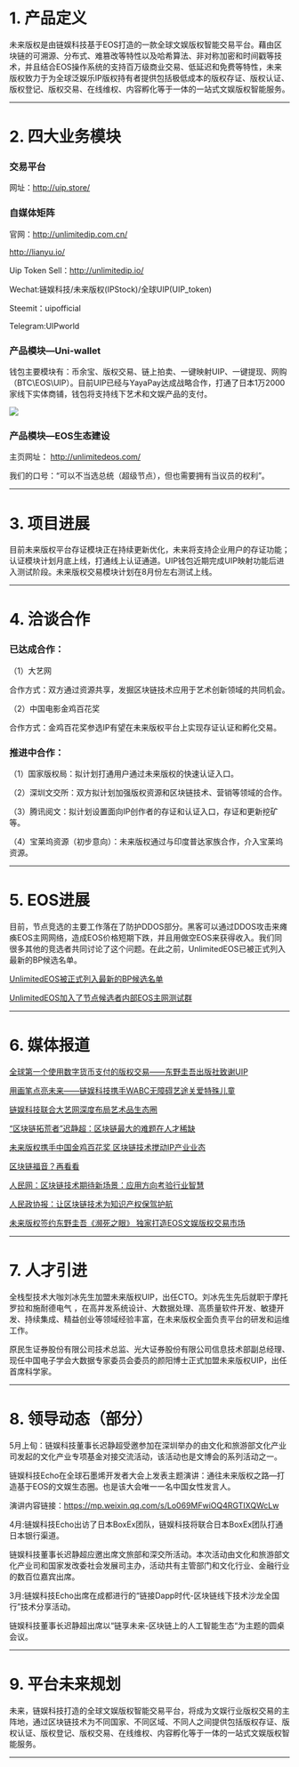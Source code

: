 # **1.   产品定义**

未来版权是由链娱科技基于EOS打造的一款全球文娱版权智能交易平台。藉由区块链的可溯源、分布式、难篡改等特性以及哈希算法、非对称加密和时间戳等技术，并且结合EOS操作系统的支持百万级商业交易、低延迟和免费等特性，未来版权致力于为全球泛娱乐IP版权持有者提供包括极低成本的版权存证、版权认证、版权登记、版权交易、在线维权、内容孵化等于一体的一站式文娱版权智能服务。

---

# **2.   四大业务模块**

### 交易平台

网址：http://uip.store/  

### 自媒体矩阵

官网：http://unlimitedip.com.cn/

http://lianyu.io/

Uip Token Sell：http://unlimitedip.io/

Wechat:链娱科技/未来版权(IPStock)/全球UIP(UIP_token)

Steemit：uipofficial

Telegram:UIPworld

### 产品模块—Uni-wallet

钱包主要模块有：币余宝、版权交易、链上拍卖、一键映射UIP、一键提现、网购（BTC\EOS\UIP）。目前UIP已经与YayaPay达成战略合作，打通了日本1万2000家线下实体商铺，钱包将支持线下艺术和文娱产品的支付。 

![](https://steemitimages.com/DQmc5sVWoTmeYVv7yZtqJUFV28QPRT6HvbD9mzhxAqDUWvS/image.png)

### 产品模块—EOS生态建设
主页网址： http://unlimitedeos.com/

我们的口号：“可以不当选总统（超级节点），但也需要拥有当议员的权利”。

____

# **3.  项目进展**

目前未来版权平台存证模块正在持续更新优化，未来将支持企业用户的存证功能；认证模块计划月底上线，打通线上认证通道。UIP钱包近期完成UIP映射功能后进入测试阶段。未来版权交易模块计划在8月份左右测试上线。

____

# **4.  洽谈合作**

### 已达成合作：

（1）大艺网

合作方式：双方通过资源共享，发掘区块链技术应用于艺术创新领域的共同机会。

（2）中国电影金鸡百花奖

  合作方式：金鸡百花奖参选IP有望在未来版权平台上实现存证认证和孵化交易。
  
### 推进中合作：

（1）国家版权局：拟计划打通用户通过未来版权的快速认证入口。

（2）深圳文交所：双方拟计划加强版权资源和区块链技术、营销等领域的合作。

（3）腾讯阅文：拟计划设置面向IP创作者的存证和认证入口，存证和更新挖矿等。

（4）宝莱坞资源（初步意向）：未来版权通过与印度普达家族合作，介入宝莱坞资源。

____


# **5.  EOS进展**

目前，节点竞选的主要工作落在了防护DDOS部分。黑客可以通过DDOS攻击来瘫痪EOS主网网络，造成EOS价格短期下跌，并且用做空EOS来获得收入。我们同很多其他的竞选者共同讨论了这个问题。在此之前，UnlimitedEOS已被正式列入最新的BP候选名单。
 
 [UnlimitedEOS被正式列入最新的BP候选名单](https://github.com/linkentertainments/Documentation/blob/master/UnlimitedEOS%E8%A2%AB%E6%AD%A3%E5%BC%8F%E5%88%97%E5%85%A5%E6%9C%80%E6%96%B0%E7%9A%84BP%E5%80%99%E9%80%89%E5%90%8D%E5%8D%95.md)
 
   [UnlimitedEOS加入了节点候选者内部EOS主网测试群
](https://github.com/linkentertainments/Documentation/blob/master/UnlimitedEOS%E5%8A%A0%E5%85%A5%E4%BA%86%E8%8A%82%E7%82%B9%E5%80%99%E9%80%89%E8%80%85%E5%86%85%E9%83%A8EOS%E4%B8%BB%E7%BD%91%E6%B5%8B%E8%AF%95%E7%BE%A4.md)

____

# **6.  媒体报道**
[全球第一个使用数字货币支付的版权交易——东野圭吾出版社致谢UIP ](http://www.greendeco.com.cn/?p=9287)

[用画笔点亮未来——链娱科技携手WABC无障碍艺途关爱特殊儿童](http://csgy.rmzxb.com.cn/c/2018-05-08/2046956.shtml)

[链娱科技联合大艺网深度布局艺术品生态圈](http://industry.caijing.com.cn/20180419/4439486.shtml)

[“区块链拓荒者”迟静超：区块链最大的难题在人才稀缺 ](http://finance.eastmoney.com/news/1355,20180409854376669.html)

[未来版权携手中国金鸡百花奖   区块链技术搅动IP产业业态](http://m.caijing.com.cn/api/show?contentid=4427389)

[区块链福音？再看看](http://baijiahao.baidu.com/s?id=1592229827351676719&wfr=spider&for=pc)

[人民网：区块链技术期待新场景：应用方向考验行业智慧](http://finance.people.com.cn/n1/2018/0115/c1004-29766159.html)

[人民政协报：让区块链技术为知识产权保驾护航](http://epaper.rmzxb.com.cn/detail.aspx?id=416492)

[未来版权签约东野圭吾《濒死之眼》 独家打造EOS文娱版权交易市场](http://tech.china.com/article/20170817/2017081750396.html)

____

# **7.  人才引进**
全栈型技术大咖刘冰先生加盟未来版权UIP，出任CTO。刘冰先生先后就职于摩托罗拉和施耐德电气 ，在高并发系统设计、大数据处理、高质量软件开发、敏捷开发、持续集成、精益创业等领域经验丰富，在未来版权全面负责平台的研发和运维工作。

原民生证券股份有限公司技术总监、光大证券股份有限公司信息技术部副总经理、现任中国电子学会大数据专家委员会委员的颜阳博士正式加盟未来版权UIP，出任首席科学家。

____

# **8.  领导动态（部分）**

5月上旬：链娱科技董事长迟静超受邀参加在深圳举办的由文化和旅游部文化产业司发起的文化产业专项基金对接交流活动，该活动也是文博会的系列活动之一。

链娱科技Echo在全球石墨烯开发者大会上发表主题演讲：通往未来版权之路—打造基于EOS的文娱生态圈。也是该大会唯一一名中国女性发言人。

演讲内容链接：https://mp.weixin.qq.com/s/Lo069MFwiOQ4RGTIXQWcLw

4月:链娱科技Echo出访了日本BoxEx团队，链娱科技将联合日本BoxEx团队打通日本银行渠道。

链娱科技董事长迟静超应邀出席文旅部和深交所活动。本次活动由文化和旅游部文化产业司和国家发改委社会发展司主办，活动共有主管部门和文化行业、金融行业的数百位嘉宾出席。

3月:链娱科技Echo出席在成都进行的“链接Dapp时代-区块链线下技术沙龙全国行”技术分享活动。

链娱科技董事长迟静超出席以“链享未来-区块链上的人工智能生态“为主题的圆桌会议。

____

# **9.  平台未来规划**

未来，链娱科技打造的全球文娱版权智能交易平台，将成为文娱行业版权交易的主阵地，通过区块链技术为不同国家、不同区域、不同人之间提供包括版权存证、版权认证、版权登记、版权交易、在线维权、内容孵化等于一体的一站式文娱版权智能服务。

____



